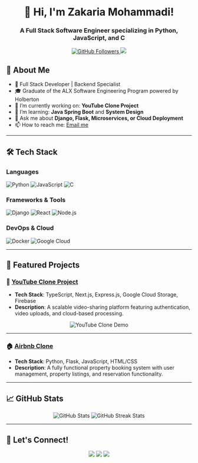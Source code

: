 <!-- Header with your name and title -->
<h1 align="center">👋 Hi, I'm Zakaria Mohammadi!</h1>
<h3 align="center">A Full Stack Software Engineer specializing in Python, JavaScript, and C</h3>

<!-- Badges: Stats, Followers, and other details -->
<p align="center">
  <a href="https://github.com/your-username">
    <img src="https://img.shields.io/github/followers/your-username?label=Follow&style=social" alt="GitHub Followers" />
  </a>
  <a href="https://linkedin.com/in/your-linkedin">
    <img src="https://img.shields.io/badge/LinkedIn-Zakaria-blue?style=flat&logo=linkedin" />
  </a>
</p>

<!-- About Section -->
## 📝 About Me

- 🚀 Full Stack Developer | Backend Specialist  
- 🎓 Graduate of the ALX Software Engineering Program powered by Holberton  
- 🔭 I’m currently working on: **YouTube Clone Project**  
- 🌱 I’m learning: **Java Spring Boot** and **System Design**  
- 💬 Ask me about **Django, Flask, Microservices, or Cloud Deployment**  
- 📫 How to reach me: [Email me](mailto:zakaria@example.com)  

---

## 🛠️ Tech Stack

### **Languages**
![Python](https://img.shields.io/badge/Python-3776AB?style=flat&logo=python&logoColor=white)
![JavaScript](https://img.shields.io/badge/JavaScript-F7DF1E?style=flat&logo=javascript&logoColor=black)
![C](https://img.shields.io/badge/C-00599C?style=flat&logo=c&logoColor=white)

### **Frameworks & Tools**
![Django](https://img.shields.io/badge/Django-092E20?style=flat&logo=django&logoColor=white)
![React](https://img.shields.io/badge/React-20232A?style=flat&logo=react&logoColor=61DAFB)
![Node.js](https://img.shields.io/badge/Node.js-339933?style=flat&logo=node.js&logoColor=white)

### **DevOps & Cloud**
![Docker](https://img.shields.io/badge/Docker-2496ED?style=flat&logo=docker&logoColor=white)
![Google Cloud](https://img.shields.io/badge/Google%20Cloud-4285F4?style=flat&logo=google-cloud&logoColor=white)

---

## 🚀 Featured Projects

### 🎥 [YouTube Clone Project](https://github.com/your-repo-link)
- **Tech Stack**: TypeScript, Next.js, Express.js, Google Cloud Storage, Firebase  
- **Description**: A scalable video-sharing platform featuring authentication, video uploads, and cloud-based processing.

<p align="center">
  <img src="https://your-demo-image.gif" alt="YouTube Clone Demo" />
</p>

---

### 🏠 [Airbnb Clone](https://github.com/your-repo-link)
- **Tech Stack**: Python, Flask, JavaScript, HTML/CSS  
- **Description**: A fully functional property booking system with user management, property listings, and reservation functionality.

---

## 📈 GitHub Stats  

<p align="center">
  <img src="https://github-readme-stats.vercel.app/api?username=your-username&show_icons=true&theme=tokyonight" alt="GitHub Stats" />
  <img src="https://github-readme-streak-stats.herokuapp.com/?user=your-username&theme=tokyonight" alt="GitHub Streak Stats" />
</p>

---

## 🌟 Let's Connect!

<p align="center">
  <a href="https://linkedin.com/in/your-linkedin"><img src="https://img.shields.io/badge/LinkedIn-Zakaria-blue?style=flat&logo=linkedin" /></a>
  <a href="https://twitter.com/your-twitter"><img src="https://img.shields.io/badge/Twitter-@Zakaria-lightblue?style=flat&logo=twitter" /></a>
  <a href="mailto:zakaria@example.com"><img src="https://img.shields.io/badge/Email-Contact%20Me-red?style=flat&logo=gmail&logoColor=white" /></a>
</p>
